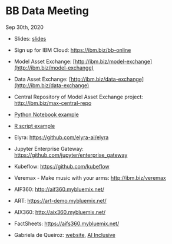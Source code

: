 # BB Data Meeting

Sep 30th, 2020 


- Slides: [slides]()

- Sign up for IBM Cloud: https://ibm.biz/bb-online

- Model Asset Exchange: [http://ibm.biz/model-exchange](http://ibm.biz/model-exchange)

- Data Asset Exchange: [http://ibm.biz/data-exchange](http://ibm.biz/data-exchange)

- Central Repository of Model Asset Exchange project: http://ibm.biz/max-central-repo

- [Python Notebook example](http://ibm.biz/max-notebook)

- [R script example](https://github.com/CODAIT/presentations/blob/master/talks/2019-11-08_Rday-Medellin/object_detector.R)

-  Elyra: https://github.com/elyra-ai/elyra 

- Jupyter Enterprise Gateway: https://github.com/jupyter/enterprise_gateway 

- Kubeflow: https://github.com/kubeflow

- Veremax - Make music with your arms: http://ibm.biz/veremax

- AIF360: http://aif360.mybluemix.net/

- ART: https://art-demo.mybluemix.net/

- AIX360: http://aix360.mybluemix.net/

- FactSheets: https://aifs360.mybluemix.net/

- Gabriela de Queiroz: [website](https://k-roz.com/), [AI Inclusive](https://ai-inclusive.org)



